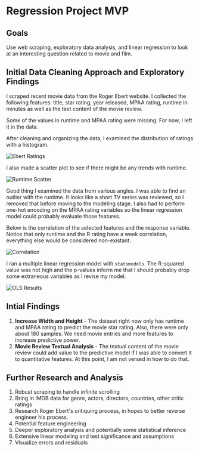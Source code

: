 # Regression Project MVP

## Goals

Use web scraping, exploratory data analysis, and linear regression to look at an interesting question related to movie and film.

## Initial Data Cleaning Approach and Exploratory Findings

I scraped recent movie data from the Roger Ebert website. I collected the following features: title, star rating, year released, MPAA rating, runtime in minutes as well as the text content of the movie review.

Some of the values in runtime and MPAA rating were missing. For now, I left it in the data.

After cleaning and organizing the data, I examined the distribution of ratings with a histogram.

![Ebert Ratings](images/ratings_histogram_mvp.png)

I also made a scatter plot to see if there might be any trends with runtime.

![Runtime Scatter](images/runtime_scatter.png)

Good thing I examined the data from various angles. I was able to find an outlier with the runtime. It looks like a short TV series was reviewed, so I removed that before moving to the modeling stage. I also had to perform one-hot encoding on the MPAA rating variables so the linear regression model could probably evaluate those features.

Below is the correlation of the selected features and the response variable. Notice that only runtime and the R rating have a week correlation, everything else would be considered non-existant.

![Correlation](images/correlation.png)

I ran a multiple linear regression model with `statsmodels`. The R-squared value was not high and the p-values inform me that I should probably drop some extraneous variables as I revise my model.

![OLS Results](images/ols_results.png)

## Intial Findings

1. **Increase Width and Height** - The dataset right now only has runtime and MPAA rating to predict the movie star rating. Also, there were only about 180 samples. We need movie entries and more features to increase predictive power.
2. **Movie Review Textual Analysis** - The textual content of the movie review could add value to the predictive model if I was able to convert it to quantitative features. At this point, I am not versed in how to do that.

## Further Research and Analysis

1. Robust scraping to handle infinite scrolling
2. Bring in IMDB data for genre, actors, directors, countries, other critic ratings
3. Research Roger Ebert's critiquing process, in hopes to better reverse engineer his process.
4. Potential feature engineering
5. Deeper exploratory analysis and potentially some statistical inference
6. Extensive linear modeling and test significance and assumptions
7. Visualize errors and residuals
